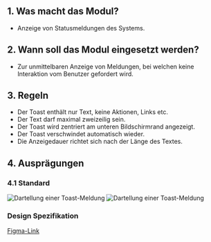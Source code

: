 ## 1. Was macht das Modul?
*   Anzeige von Statusmeldungen des Systems.

## 2. Wann soll das Modul eingesetzt werden?
*   Zur unmittelbaren Anzeige von Meldungen, bei welchen keine Interaktion vom Benutzer gefordert wird.

## 3. Regeln
*   Der Toast enthält nur Text, keine Aktionen, Links etc.
*   Der Text darf maximal zweizeilig sein.
*   Der Toast wird zentriert am unteren Bildschirmrand angezeigt.
*   Der Toast verschwindet automatisch wieder.
*   Die Anzeigedauer richtet sich nach der Länge des Textes.

## 4. Ausprägungen

<label class="switch" style="display:none"><input type="checkbox"><span class="slider round"></span></label>
 
### 4.1 Standard
![Dartellung einer Toast-Meldung](https://raw.githubusercontent.com/sbb-design-systems/design-system-mobile-documentation/doku-update/documentation/toast/images/toast-light.png 'class: image light')
![Dartellung einer Toast-Meldung](https://raw.githubusercontent.com/sbb-design-systems/design-system-mobile-documentation/doku-update/documentation/toast/images/toast-dark.png 'class: image dark hide')

### Design Spezifikation
[Figma-Link](https://www.figma.com/file/WOtLIam1xwrqcgnAITsEhV/Design-System-Mobile?node-id=36%3A16488)